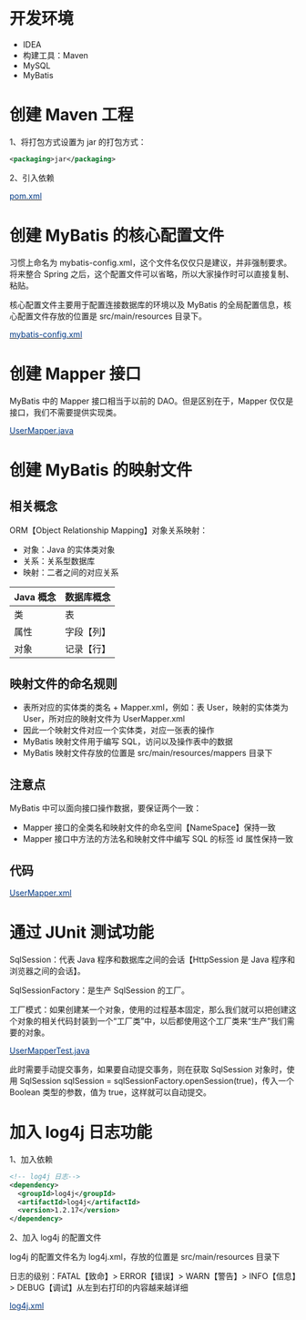 # 开发环境

* IDEA
* 构建工具：Maven
* MySQL
* MyBatis

# 创建 Maven 工程

1、将打包方式设置为 jar 的打包方式：

```xml
<packaging>jar</packaging>
```

2、引入依赖

[<font style="color:#003884;">pom.xml</font>](https://github.com/hzhiping/learn-code/blob/main/mybatis01/pom.xml)

# 创建 MyBatis 的核心配置文件
习惯上命名为 mybatis-config.xml，这个文件名仅仅只是建议，并非强制要求。将来整合 Spring 之后，这个配置文件可以省略，所以大家操作时可以直接复制、粘贴。

核心配置文件主要用于配置连接数据库的环境以及 MyBatis 的全局配置信息，核心配置文件存放的位置是 src/main/resources 目录下。

[<font style="color:#003884;">mybatis-config.xml</font>](https://github.com/hzhiping/learn-code/blob/main/mybatis01/src/main/resources/mybatis-config.xml)

# 创建 Mapper 接口

MyBatis 中的 Mapper 接口相当于以前的 DAO。但是区别在于，Mapper 仅仅是接口，我们不需要提供实现类。

[<font style="color:#003884;">UserMapper.java</font>](https://github.com/hzhiping/learn-code/blob/main/mybatis01/src/main/java/com/hzhiping/mapper/UserMapper.java)

# 创建 MyBatis 的映射文件

## 相关概念

ORM【Object Relationship Mapping】对象关系映射：

* 对象：Java 的实体类对象
* 关系：关系型数据库
* 映射：二者之间的对应关系

| Java 概念 | 数据库概念 |
| --- | --- |
| 类 | 表 |
| 属性 | 字段【列】 |
| 对象 | 记录【行】 |

## 映射文件的命名规则

* 表所对应的实体类的类名 + Mapper.xml，例如：表 User，映射的实体类为 User，所对应的映射文件为 UserMapper.xml
* 因此一个映射文件对应一个实体类，对应一张表的操作
* MyBatis 映射文件用于编写 SQL，访问以及操作表中的数据
* MyBatis 映射文件存放的位置是 src/main/resources/mappers 目录下

## 注意点

MyBatis 中可以面向接口操作数据，要保证两个一致：

* Mapper 接口的全类名和映射文件的命名空间【NameSpace】保持一致
* Mapper 接口中方法的方法名和映射文件中编写 SQL 的标签 id 属性保持一致

## 代码

[<font style="color:#003884;">UserMapper.xml</font>](https://github.com/hzhiping/learn-code/blob/main/mybatis01/src/main/resources/mappers/UserMapper.xml)

# 通过 JUnit 测试功能

SqlSession：代表 Java 程序和数据库之间的会话【HttpSession 是 Java 程序和浏览器之间的会话】。

SqlSessionFactory：是生产 SqlSession 的工厂。

工厂模式：如果创建某一个对象，使用的过程基本固定，那么我们就可以把创建这个对象的相关代码封装到一个“工厂类”中，以后都使用这个工厂类来“生产”我们需要的对象。

[<font style="color:#003884;">UserMapperTest.java</font>](https://github.com/hzhiping/learn-code/blob/main/mybatis01/src/test/java/com/hzhiping/test/UserMapperTest.java)

此时需要手动提交事务，如果要自动提交事务，则在获取 SqlSession 对象时，使用 SqlSession sqlSession = sqlSessionFactory.openSession(true)，传入一个 Boolean 类型的参数，值为 true，这样就可以自动提交。

# 加入 log4j 日志功能

1、加入依赖

```xml
<!-- log4j 日志-->
<dependency>
  <groupId>log4j</groupId>
  <artifactId>log4j</artifactId>
  <version>1.2.17</version>
</dependency>
```

2、加入 log4j 的配置文件

log4j 的配置文件名为 log4j.xml，存放的位置是 src/main/resources 目录下

日志的级别：FATAL【致命】> ERROR【错误】> WARN【警告】> INFO【信息】> DEBUG【调试】从左到右打印的内容越来越详细

[<font style="color:#003884;">log4j.xml</font>](https://github.com/hzhiping/learn-code/blob/main/mybatis01/src/main/resources/log4j.xml)